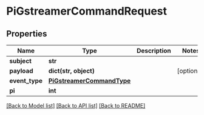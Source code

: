 # PiGstreamerCommandRequest


## Properties
Name | Type | Description | Notes
------------ | ------------- | ------------- | -------------
**subject** | **str** |  | 
**payload** | **dict(str, object)** |  | [optional] 
**event_type** | [**PiGstreamerCommandType**](PiGstreamerCommandType.md) |  | 
**pi** | **int** |  | 

[[Back to Model list]](../README.md#documentation-for-models) [[Back to API list]](../README.md#documentation-for-api-endpoints) [[Back to README]](../README.md)


